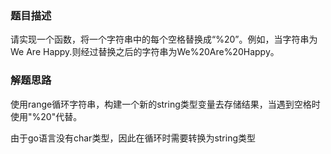 ### 题目描述
请实现一个函数，将一个字符串中的每个空格替换成“%20”。例如，当字符串为We Are Happy.则经过替换之后的字符串为We%20Are%20Happy。

### 解题思路

使用range循环字符串，构建一个新的string类型变量去存储结果，当遇到空格时使用"%20"代替。

由于go语言没有char类型，因此在循环时需要转换为string类型